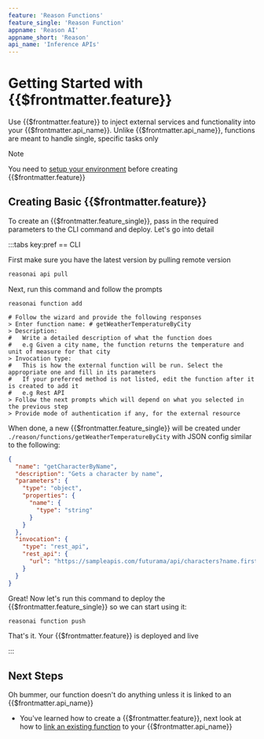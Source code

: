 ```yaml
---
feature: 'Reason Functions'
feature_single: 'Reason Function'
appname: 'Reason AI'
appname_short: 'Reason'
api_name: 'Inference APIs'
---
```


# Getting Started with {{$frontmatter.feature}}

Use {{$frontmatter.feature}} to inject external services and functionality into your {{$frontmatter.api_name}}.
Unlike {{$frontmatter.api_name}}, functions are meant to handle single, specific tasks only

> [!NOTE]
> You need to [setup your environment](../introduction/getting-started) before creating {{$frontmatter.feature}}

## Creating Basic {{$frontmatter.feature}}

To create an {{$frontmatter.feature_single}}, pass in the required parameters to the CLI command and deploy.
Let's go into detail

:::tabs key:pref
== CLI

First make sure you have the latest version by pulling remote version

```bash
reasonai api pull
```

Next, run this command and follow the prompts

```fish
reasonai function add

# Follow the wizard and provide the following responses
> Enter function name: # getWeatherTemperatureByCity
> Description:
#   Write a detailed description of what the function does
#   e.g Given a city name, the function returns the temperature and unit of measure for that city
> Invocation type:
#   This is how the external function will be run. Select the appropriate one and fill in its parameters
#   If your preferred method is not listed, edit the function after it is created to add it
#   e.g Rest API
> Follow the next prompts which will depend on what you selected in the previous step
> Provide mode of authentication if any, for the external resource
```

When done, a new {{$frontmatter.feature_single}} will be created under `./reason/functions/getWeatherTemperatureByCity`
with JSON config similar to the following:

```json
{
  "name": "getCharacterByName",
  "description": "Gets a character by name",
  "parameters": {
    "type": "object",
    "properties": {
      "name": {
        "type": "string"
      }
    }
  },
  "invocation": {
    "type": "rest_api",
    "rest_api": {
      "url": "https://sampleapis.com/futurama/api/characters?name.first={name}"
    }
  }
}
```

Great! Now let's run this command to deploy the {{$frontmatter.feature_single}} so we can start using it:

```bash
reasonai function push
```

That's it. Your {{$frontmatter.feature}} is deployed and live

:::

## Next Steps

Oh bummer, our function doesn't do anything unless it is linked to an {{$frontmatter.api_name}}

- You've learned how to create a {{$frontmatter.feature}}, next look at how to [link an existing function](../apis/link) to your {{$frontmatter.api_name}}
